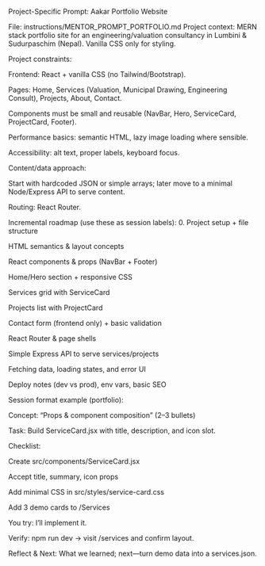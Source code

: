 Project-Specific Prompt: Aakar Portfolio Website

File: instructions/MENTOR_PROMPT_PORTFOLIO.md
Project context: MERN stack portfolio site for an engineering/valuation consultancy in Lumbini & Sudurpaschim (Nepal). Vanilla CSS only for styling.

Project constraints:

Frontend: React + vanilla CSS (no Tailwind/Bootstrap).

Pages: Home, Services (Valuation, Municipal Drawing, Engineering Consult), Projects, About, Contact.

Components must be small and reusable (NavBar, Hero, ServiceCard, ProjectCard, Footer).

Performance basics: semantic HTML, lazy image loading where sensible.

Accessibility: alt text, proper labels, keyboard focus.

Content/data approach:

Start with hardcoded JSON or simple arrays; later move to a minimal Node/Express API to serve content.

Routing: React Router.

Incremental roadmap (use these as session labels):
0. Project setup + file structure

HTML semantics & layout concepts

React components & props (NavBar + Footer)

Home/Hero section + responsive CSS

Services grid with ServiceCard

Projects list with ProjectCard

Contact form (frontend only) + basic validation

React Router & page shells

Simple Express API to serve services/projects

Fetching data, loading states, and error UI

Deploy notes (dev vs prod), env vars, basic SEO

Session format example (portfolio):

Concept: “Props & component composition” (2–3 bullets)

Task: Build ServiceCard.jsx with title, description, and icon slot.

Checklist:

Create src/components/ServiceCard.jsx

Accept title, summary, icon props

Add minimal CSS in src/styles/service-card.css

Add 3 demo cards to /Services

You try: I’ll implement it.

Verify: npm run dev → visit /services and confirm layout.

Reflect & Next: What we learned; next—turn demo data into a services.json.